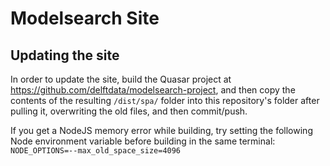 # Modelsearch Site

## Updating the site

In order to update the site, build the Quasar project at https://github.com/delftdata/modelsearch-project, and then copy the contents of the resulting `/dist/spa/` folder into this repository's folder after pulling it, overwriting the old files, and then commit/push.

If you get a NodeJS memory error while building, try setting the following Node environment variable before building in the same terminal: `NODE_OPTIONS=--max_old_space_size=4096`

